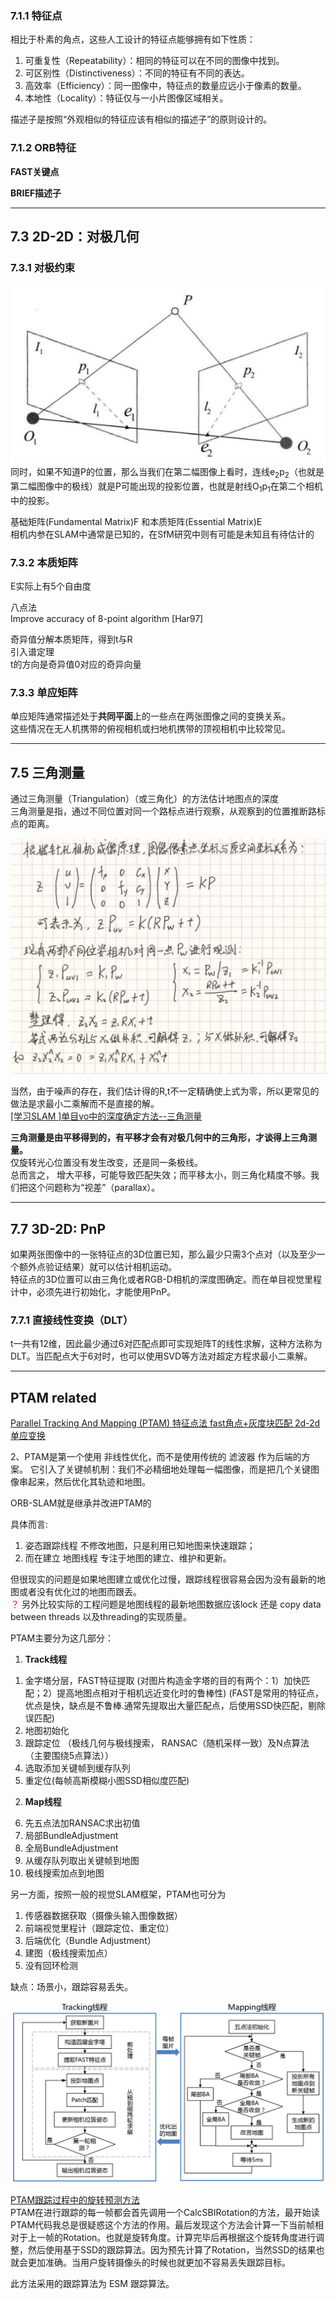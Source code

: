 ### 7.1.1 特征点
相比于朴素的角点，这些人工设计的特征点能够拥有如下性质：
1. 可重复性（Repeatability）：相同的特征可以在不同的图像中找到。
2. 可区别性（Distinctiveness）：不同的特征有不同的表达。
3. 高效率（Efficiency）：同一图像中，特征点的数量应远小于像素的数量。
4. 本地性（Locality）：特征仅与一小片图像区域相关。

描述子是按照“外观相似的特征应该有相似的描述子”的原则设计的。

### 7.1.2 ORB特征
**FAST关键点**

**BRIEF描述子**

***

## 7.3 2D-2D：对极几何
### 7.3.1 对极约束
![](/monocular/img/duiou.png)
同时，如果不知道P的位置，那么当我们在第二幅图像上看时，连线e<sub>2</sub>p<sub>2</sub>（也就是第二幅图像中的极线）就是P可能出现的投影位置，也就是射线O<sub>1</sub>p<sub>1</sub>在第二个相机中的投影。

基础矩阵(Fundamental Matrix)F 和本质矩阵(Essential Matrix)E
<br> 相机内参在SLAM中通常是已知的，在SfM研究中则有可能是未知且有待估计的

### 7.3.2 本质矩阵
E实际上有5个自由度

八点法  
Improve accuracy of 8-point algorithm [Har97]

奇异值分解本质矩阵，得到t与R
<br> 引入谱定理
<br> t的方向是奇异值0对应的奇异向量

### 7.3.3 单应矩阵
单应矩阵通常描述处于**共同平面**上的一些点在两张图像之间的变换关系。
<br> 这些情况在无人机携带的俯视相机或扫地机携带的顶视相机中比较常见。

***

## 7.5 三角测量
通过三角测量（Triangulation）（或三角化）的方法估计地图点的深度  
三角测量是指，通过不同位置对同一个路标点进行观察，从观察到的位置推断路标点的距离。

![](/monocular/img/7.5.jpeg)

当然，由于噪声的存在，我们估计得的R,t不一定精确使上式为零，所以更常见的做法是求最小二乘解而不是直接的解。
<br> [[学习SLAM ]单目vo中的深度确定方法--三角测量](https://blog.csdn.net/KYJL888/article/details/107222533)

**三角测量是由平移得到的，有平移才会有对极几何中的三角形，才谈得上三角测量。**  
仅旋转光心位置没有发生改变，还是同一条极线。  
总而言之， 增大平移，可能导致匹配失效；而平移太小，则三角化精度不够。我们把这个问题称为“视差”（parallax）。
***
## 7.7 3D-2D: PnP
如果两张图像中的一张特征点的3D位置已知，那么最少只需3个点对（以及至少一个额外点验证结果）就可以估计相机运动。  
特征点的3D位置可以由三角化或者RGB-D相机的深度图确定。而在单目视觉里程计中，必须先进行初始化，才能使用PnP。

### 7.7.1 直接线性变换（DLT）
t一共有12维，因此最少通过6对匹配点即可实现矩阵T的线性求解，这种方法称为DLT。当匹配点大于6对时，也可以使用SVD等方法对超定方程求最小二乘解。
***
## PTAM related
[Parallel Tracking And Mapping (PTAM) 特征点法 fast角点+灰度块匹配 2d-2d单应变换](https://github.com/Ewenwan/MVision/tree/master/vSLAM/PTAM)

2、PTAM是第一个使用 非线性优化，而不是使用传统的 滤波器 作为后端的方案。
它引入了关键帧机制：我们不必精细地处理每一幅图像，而是把几个关键图像串起来，然后优化其轨迹和地图。

ORB-SLAM就是继承并改进PTAM的

具体而言:
1. 姿态跟踪线程 不修改地图，只是利用已知地图来快速跟踪；
2. 而在建立 地图线程 专注于地图的建立、维护和更新。  

但很现实的问题是如果地图建立或优化过慢，跟踪线程很容易会因为没有最新的地图或者没有优化过的地图而跟丢。
<br> <font color=red>？</font> 另外比较实际的工程问题是地图线程的最新地图数据应该lock 还是 copy data between threads 以及threading的实现质量。

PTAM主要分为这几部分：
1) **Track线程**
1. 金字塔分层，FAST特征提取
(对图片构造金字塔的目的有两个：1）加快匹配；2）提高地图点相对于相机远近变化时的鲁棒性)
(FAST是常用的特征点，优点是快，缺点是不鲁棒.通常先提取出大量匹配点，后使用SSD快匹配，剔除误匹配)
2. 地图初始化
3. 跟踪定位 （极线几何与极线搜索， RANSAC（随机采样一致）及N点算法（主要围绕5点算法））
4. 选取添加关键帧到缓存队列
5. 重定位(每帧高斯模糊小图SSD相似度匹配)
2) **Map线程**
6. 先五点法加RANSAC求出初值
7. 局部BundleAdjustment
8. 全局BundleAdjustment
9. 从缓存队列取出关键帧到地图
10. 极线搜索加点到地图

另一方面，按照一般的视觉SLAM框架，PTAM也可分为
1) 传感器数据获取（摄像头输入图像数据）
2) 前端视觉里程计（跟踪定位、重定位）
3) 后端优化（Bundle Adjustment）
4) 建图（极线搜索加点）
5) 没有回环检测

缺点：场景小，跟踪容易丢失。

![](/monocular/img/ptam1.png)

[PTAM跟踪过程中的旋转预测方法](https://zhuanlan.zhihu.com/p/20302059?refer=computercoil)
<br> PTAM在进行跟踪的每一帧都会首先调用一个CalcSBIRotation的方法，最开始读PTAM代码我总是很疑惑这个方法的作用。最后发现这个方法会计算一下当前帧相对于上一帧的Rotation。也就是旋转角度。计算完毕后再根据这个旋转角度进行调整，然后使用基于SSD的跟踪算法。因为预先计算了Rotation，当然SSD的结果也就会更加准确。当用户旋转摄像头的时候也就更加不容易丢失跟踪目标。

此方法采用的跟踪算法为 ESM 跟踪算法。
